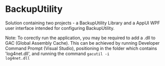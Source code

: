 # BackupUtility
Solution containing two projects - a BackupUtility Library and a AppUI WPF user interface intended for configuring BackupUtility.

Note: To corectly run the application, you may be required to add a .dll to GAC (Global Assembly Cache). This can be achieved by running Developer Command Prompt (Visual Studio), positioning in the folder which contains 'log4net.dll', and running the command <code>gacutil -i log4net.dll</code>
